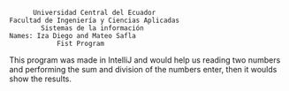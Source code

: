           Universidad Central del Ecuador
    Facultad de Ingeniería y Ciencias Aplicadas
            Sistemas de la información
    Names: Iza Diego and Mateo Safla
                Fist Program
This program was made in IntelliJ and would help 
us reading two numbers and performing the sum and division 
of the numbers enter, then it woulds show the results.
